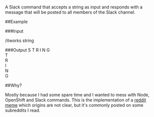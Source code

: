 A Slack command that accepts a string as input and responds with a message that will be posted to all members of the Slack channel.

##Example

###Input

/itworks string

###Output
S T R I N G<br>
T<br>
R<br>
I<br>
N<br>
G<br>

##Why?

Mostly because I had some spare time and I wanted to mess with Node, OpenShift and Slack commands. This is the implementation of a [reddit meme](https://www.reddit.com/r/OutOfTheLoop/comments/3sj9fp/whats_up_with_the_vertical_text/) which origins are not clear, but it's commonly posted on some subreddits I read.
